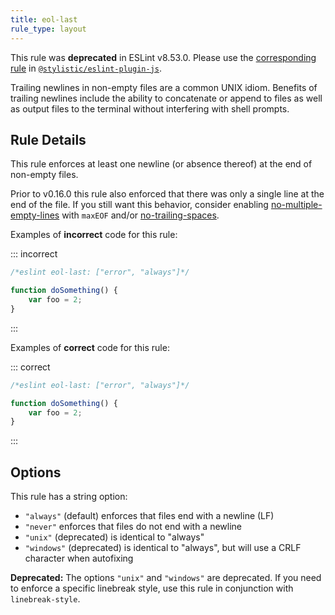 ```yaml
---
title: eol-last
rule_type: layout
---
```


This rule was **deprecated** in ESLint v8.53.0. Please use the [corresponding rule](https://eslint.style/rules/js/eol-last) in [`@stylistic/eslint-plugin-js`](https://eslint.style/packages/js).

Trailing newlines in non-empty files are a common UNIX idiom. Benefits of
trailing newlines include the ability to concatenate or append to files as well
as output files to the terminal without interfering with shell prompts.

## Rule Details

This rule enforces at least one newline (or absence thereof) at the end
of non-empty files.

Prior to v0.16.0 this rule also enforced that there was only a single line at
the end of the file. If you still want this behavior, consider enabling
[no-multiple-empty-lines](no-multiple-empty-lines) with `maxEOF` and/or
[no-trailing-spaces](no-trailing-spaces).

Examples of **incorrect** code for this rule:

::: incorrect

```js
/*eslint eol-last: ["error", "always"]*/

function doSomething() {
    var foo = 2;
}
```

:::

Examples of **correct** code for this rule:

::: correct

```js
/*eslint eol-last: ["error", "always"]*/

function doSomething() {
    var foo = 2;
}
```

:::

## Options

This rule has a string option:

- `"always"` (default) enforces that files end with a newline (LF)
- `"never"` enforces that files do not end with a newline
- `"unix"` (deprecated) is identical to "always"
- `"windows"` (deprecated) is identical to "always", but will use a CRLF character when autofixing

**Deprecated:** The options `"unix"` and `"windows"` are deprecated. If you need to enforce a specific linebreak style, use this rule in conjunction with `linebreak-style`.
